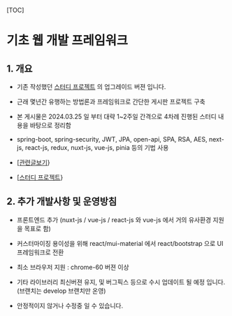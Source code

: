 [TOC]

# 기초 웹 개발 프레임워크

## 1. 개요

- 기존 작성했던 [스터디 프로젝트](https://github.com/lupfeliz/study-202403) 의 업그레이드 버젼 입니다.

- 근래 몇년간 유행하는 방법론과 프레임워크로 간단한 게시판 프로젝트 구축

- 본 게시물은 2024.03.25 일 부터 대략 1~2주일 간격으로 4차례 진행된 스터디 내용을 바탕으로 정리함

- spring-boot, spring-security, JWT, JPA, open-api, SPA, RSA, AES, next-js, react-js, redux, nuxt-js, vue-js, pinia 등의 기법 사용

- [[관련글보기](https://devlog.ntiple.com/795)}

- [[스터디 프로젝트](https://github.com/lupfeliz/study-202403)}

## 2. 추가 개발사항 및 운영방침

- 프론트엔드 추가 (nuxt-js / vue-js / react-js 와 vue-js 에서 거의 유사환경 지원을 목표로 함)

- 커스터마이징 용이성을 위해 react/mui-material 에서 react/bootstrap 으로 UI 프레임워크로 전환

- 최소 브라우저 지원 : chrome-60 버젼 이상

- 기타 라이브러리 최신버젼 유지, 및 버그픽스 등으로 수시 업데이트 될 예정 입니다. (브랜치는 develop 브랜치만 온영)

- 안정적이지 않거나 수정중 일 수 있습니다.